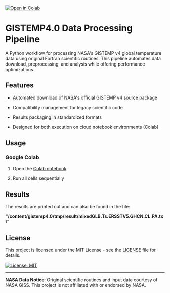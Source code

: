 [![Open in Colab](https://colab.research.google.com/assets/colab-badge.svg)](https://colab.research.google.com/github/ras0k/gistemp4/blob/main/gistemp4.ipynb)

# GISTEMP4.0 Data Processing Pipeline

A Python workflow for processing NASA's GISTEMP v4 global temperature data using original Fortran scientific routines. This pipeline automates data download, preprocessing, and analysis while offering performance optimizations.

## Features

-   Automated download of NASA's official GISTEMP v4 source package
    
-   Compatibility management for legacy scientific code
    
-   Results packaging in standardized formats
    
-   Designed for both execution on cloud notebook environments (Colab)
    
## Usage

### Google Colab

1.  Open the [Colab notebook](https://colab.research.google.com/github/ras0k/gistemp4/blob/main/gistemp4.ipynb)
    
2.  Run all cells sequentially

    

## Results



The results are printed out and can also be found in the file:

**"/content/gistemp4.0/tmp/result/mixedGLB.Ts.ERSSTV5.GHCN.CL.PA.txt"**
    

## License

This project is licensed under the MIT License - see the [LICENSE](https://github.com/ras0k/gistemp4/blob/main/LICENSE) file for details.

[![License: MIT](https://img.shields.io/badge/License-MIT-yellow.svg)](https://opensource.org/licenses/MIT)  

* * *

**NASA Data Notice**: Original scientific routines and input data courtesy of NASA GISS. This project is not affiliated with or endorsed by NASA.

